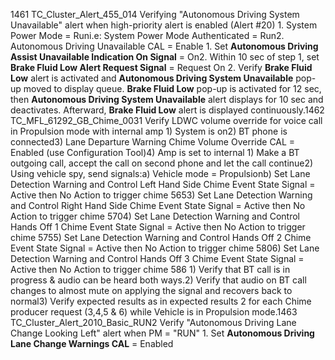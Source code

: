 1461 TC_Cluster_Alert_455_014 Verifying "Autonomous Driving System Unavailable" alert when high-priority alert is enabled (Alert #20) 1. System Power Mode = Runi.e: System Power Mode Authenticated = Run2. Autonomous Driving Unavailable CAL = Enable 1. Set **Autonomous Driving Assist Unavailable Indication On Signal** = On2. Within 10 sec of step 1, set **Brake Fluid Low Alert Request Signal** = Request On 2. Verify **Brake Fluid Low** alert is activated and **Autonomous Driving System Unavailable** pop-up moved to display queue. **Brake Fluid Low** pop-up is activated for 12 sec, then **Autonomous Driving System Unavailable** alert displays for 10 sec and deactivates. Afterward, **Brake Fluid Low** alert is displayed continuously.1462 TC_MFL_61292_GB_Chime_0031 Verify LDWC volume override for voice call in Propulsion mode with internal amp 1) System is on2) BT phone is connected3) Lane Departure Warning Chime Volume Override CAL = Enabled (use Configuration Tool)4) Amp is set to internal 1) Make a BT outgoing call, accept the call on second phone and let the call continue2) Using vehicle spy, send signals:a) Vehicle mode = Propulsionb) Set Lane Detection Warning and Control Left Hand Side Chime Event State Signal = Active then No Action to trigger chime 5653) Set Lane Detection Warning and Control Right Hand Side Chime Event State Signal = Active then No Action to trigger chime 5704) Set Lane Detection Warning and Control Hands Off 1 Chime Event State Signal = Active then No Action to trigger chime 5755) Set Lane Detection Warning and Control Hands Off 2 Chime Event State Signal = Active then No Action to trigger chime 5806) Set Lane Detection Warning and Control Hands Off 3 Chime Event State Signal = Active then No Action to trigger chime 586 1) Verify that BT call is in progress & audio can be heard both ways.2) Verify that audio on BT call changes to almost mute on applying the signal and recovers back to normal3) Verify expected results as in expected results 2 for each Chime producer request (3,4,5 & 6) while Vehicle is in Propulsion mode.1463 TC_Cluster_Alert_2010_Basic_RUN2 Verify "Autonomous Driving Lane Change Looking Left" alert when PM = "RUN" 1. Set **Autonomous Driving Lane Change Warnings CAL** = Enabled